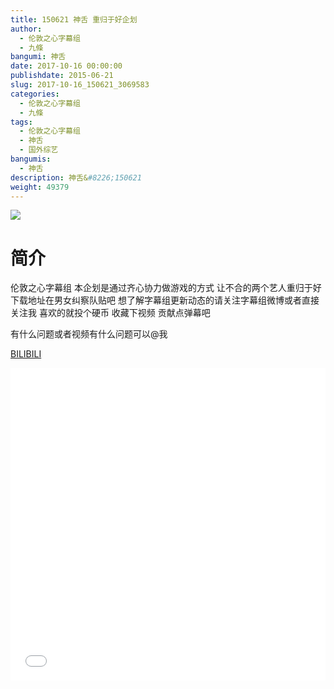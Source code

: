```yaml
---
title: 150621 神舌 重归于好企划
author: 
  - 伦敦之心字幕组
  - 九條
bangumi: 神舌
date: 2017-10-16 00:00:00
publishdate: 2015-06-21
slug: 2017-10-16_150621_3069583
categories: 
  - 伦敦之心字幕组
  - 九條
tags: 
  - 伦敦之心字幕组
  - 神舌
  - 国外综艺
bangumis: 
  - 神舌
description: 神舌&#8226;150621
weight: 49379
---
```


![](https://i.imgur.com/qMjt0TX.jpg)

# 简介  
伦敦之心字幕组 本企划是通过齐心协力做游戏的方式 让不合的两个艺人重归于好 下载地址在男女纠察队贴吧 想了解字幕组更新动态的请关注字幕组微博或者直接关注我 喜欢的就投个硬币 收藏下视频 贡献点弹幕吧
有什么问题或者视频有什么问题可以@我

  [BILIBILI](https://www.bilibili.com/video/av3069583/)


  <iframe src="//www.bilibili.com/html/html5player.html?cid=4820902&aid=3069583" width="100%" height="500" frameborder="0" allowfullscreen="allowfullscreen"></iframe>
